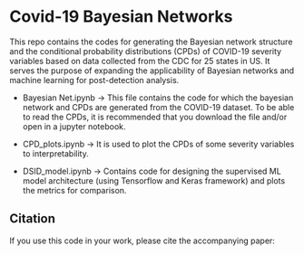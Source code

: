 # Covid-19 Bayesian Networks
This repo contains the codes for generating the Bayesian network structure and the conditional probability distributions (CPDs) of COVID-19 severity variables based on data collected from the CDC for 25 states in US. It serves the purpose of expanding the applicability of Bayesian networks and machine learning for post-detection analysis.

* Bayesian Net.ipynb -> This file contains the code for which the bayesian network and CPDs are generated from the COVID-19 dataset. To be able to read the CPDs, it is recommended that you download the file and/or open in a jupyter notebook.

* CPD_plots.ipynb -> It is used to plot the CPDs of some severity variables to interpretability.

* DSID_model.ipynb -> Contains code for designing the supervised ML model architecture (using Tensorflow and Keras framework) and plots the metrics for comparison.

## Citation
If you use this code in your work, please cite the accompanying paper:
```

```
